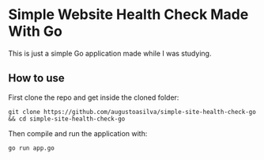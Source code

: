 # Simple Website Health Check Made With Go

This is just a simple Go application made while I was studying.

## How to use

First clone the repo and get inside the cloned folder:
```shell
git clone https://github.com/augustoasilva/simple-site-health-check-go && cd simple-site-health-check-go 
```

Then compile and run the application with:
```shell
go run app.go
```